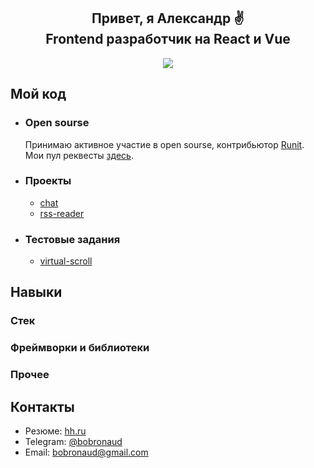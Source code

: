 <h2 align="center">Привет, я Александр ✌️<br>Frontend разработчик на React и Vue</h2>
<p align="center">
  <img src="./Jim.gif">
</p>
<h2>Мой код</h2>
<ul>
  <li>
    <h3>Open sourse</h3>
    Принимаю активное участие в open sourse, контрибьютор <a href="https://github.com/bobronaud/runit">Runit</a>.
    <br>
    Мои пул реквесты <a href="https://github.com/pulls?q=is%3Apr+author%3Abobronaud+archived%3Afalse+is%3Aclosed">здесь</a>.
  </li>
  <li>
   <h3>Проекты</h3>
   <ul>
     <li><a href="https://github.com/bobronaud/chat">chat</a></li>
     <li><a href="https://github.com/bobronaud/rss-reader">rss-reader</a></li>
   </ul> 
  </li>
  <li>
    <h3>Тестовые задания</h3>
    <ul>
      <li><a href="https://github.com/bobronaud/virtual-scroll-test-assignment">virtual-scroll</a></li>
    </ul>
  </li>
</ul>
<h2>Навыки</h2>
<h3>Стек</h3>
<h3>Фреймворки и библиотеки</h3>
<h3>Прочее</h3>
<h2>Контакты</h2>
<ul>
  <li>Резюме: <a href="https://spb.hh.ru/resume/13436575ff0c9e67660039ed1f5134366c3748">hh.ru</a></li>
  <li>Telegram: <a href="https://t.me/bobronaud">@bobronaud</a></li>
  <li>Email: <a href="mailto:bobronaud@gmail.com">bobronaud@gmail.com</a></li>
</ul>

